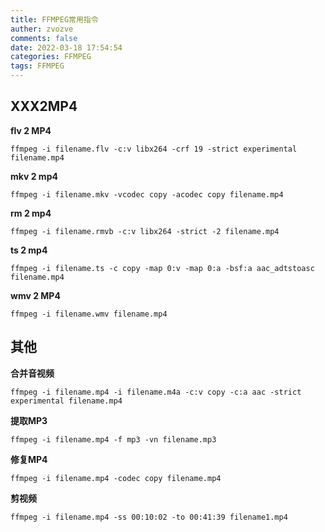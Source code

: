 ```yaml
---
title: FFMPEG常用指令
auther: zvozve
comments: false
date: 2022-03-18 17:54:54
categories: FFMPEG
tags: FFMPEG
---
```


## XXX2MP4

**flv 2 MP4**

```
ffmpeg -i filename.flv -c:v libx264 -crf 19 -strict experimental filename.mp4
```

 

**mkv 2 mp4**

```
ffmpeg -i filename.mkv -vcodec copy -acodec copy filename.mp4
```

 

**rm 2 mp4**

```
ffmpeg -i filename.rmvb -c:v libx264 -strict -2 filename.mp4
```

 

**ts 2 mp4**

```
ffmpeg -i filename.ts -c copy -map 0:v -map 0:a -bsf:a aac_adtstoasc filename.mp4
```

 

**wmv 2 MP4**

```
ffmpeg -i filename.wmv filename.mp4
```

 

## 其他

**合并音视频**

```
ffmpeg -i filename.mp4 -i filename.m4a -c:v copy -c:a aac -strict experimental filename.mp4
```

 

**提取MP3**

```
ffmpeg -i filename.mp4 -f mp3 -vn filename.mp3
```



**修复MP4**

```
ffmpeg -i filename.mp4 -codec copy filename.mp4
```

 

**剪视频**

```
ffmpeg -i filename.mp4 -ss 00:10:02 -to 00:41:39 filename1.mp4
```

